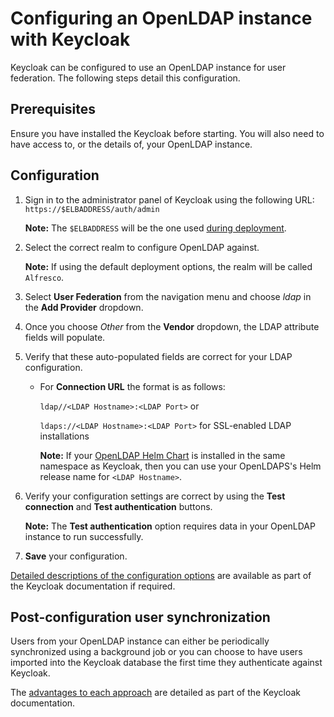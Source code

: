# Configuring an OpenLDAP instance with Keycloak

Keycloak can be configured to use an OpenLDAP instance for user federation. The following steps detail this configuration.

## Prerequisites

Ensure you have installed the Keycloak before starting. You will also need to have access to, or the details of, your OpenLDAP instance.

## Configuration

1. Sign in to the administrator panel of Keycloak using the following URL: `https://$ELBADDRESS/auth/admin`
 
   **Note:** The `$ELBADDRESS` will be the one used [during deployment](../../README.md).

2. Select the correct realm to configure OpenLDAP against.

   **Note:** If using the default deployment options, the realm will be called `Alfresco`.

3. Select **User Federation** from the navigation menu and choose *ldap* in the **Add Provider** dropdown.

4. Once you choose *Other* from the **Vendor** dropdown, the LDAP attribute fields will populate.

 
5. Verify that these auto-populated fields are correct for your LDAP configuration.

    * For **Connection URL** the format is as follows:
        
        ```ldap//<LDAP Hostname>:<LDAP Port>``` or
         
        ```ldaps://<LDAP Hostname>:<LDAP Port>``` for SSL-enabled LDAP installations
        
        **Note:** If your [OpenLDAP Helm Chart](https://github.com/helm/charts/tree/master/stable/openldap) is installed in the same namespace as Keycloak, then you can use your OpenLDAPS's Helm release name for `<LDAP Hostname>`.

6. Verify your configuration settings are correct by using the **Test connection** and **Test authentication** buttons.

    **Note:** The **Test authentication** option requires data in your OpenLDAP instance to run successfully.

7. **Save** your configuration.
   
[Detailed descriptions of the configuration options](https://www.keycloak.org/docs/4.2/server_admin/index.html#_ldap) are available as part of the Keycloak documentation if required.
   
## Post-configuration user synchronization
Users from your OpenLDAP instance can either be periodically synchronized using a background job or you can choose to have users imported into the Keycloak database the first time they authenticate against Keycloak.

The [advantages to each approach](https://www.keycloak.org/docs/4.2/server_admin/index.html#storage-mode) are detailed as part of the Keycloak documentation.
